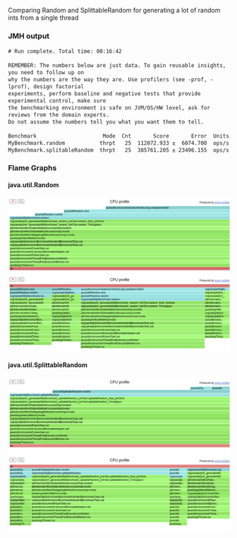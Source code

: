 Comparing Random and SplittableRandom for generating a lot of random ints from a single thread


### JMH output
```
# Run complete. Total time: 00:16:42

REMEMBER: The numbers below are just data. To gain reusable insights, you need to follow up on
why the numbers are the way they are. Use profilers (see -prof, -lprof), design factorial
experiments, perform baseline and negative tests that provide experimental control, make sure
the benchmarking environment is safe on JVM/OS/HW level, ask for reviews from the domain experts.
Do not assume the numbers tell you what you want them to tell.

Benchmark                     Mode  Cnt       Score       Error  Units
MyBenchmark.random           thrpt   25  112072.933 ±  6074.700  ops/s
MyBenchmark.splitableRandom  thrpt   25  385761.205 ± 23496.155  ops/s
```

### Flame Graphs

#### java.util.Random

![](random-forward.png)
![](random-reverse.png)

#### java.util.SplittableRandom

![](splittable-forward.png)
![](splittable-reverse.png)
